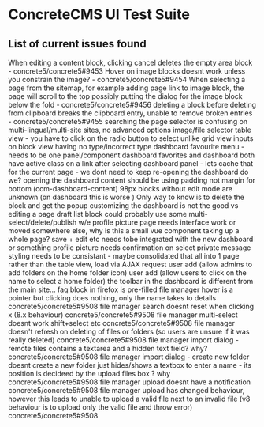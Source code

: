# ConcreteCMS UI Test Suite

## List of current issues found

When editing a content block, clicking cancel deletes the empty area block - concrete5/concrete5#9453
Hover on image blocks doesnt work unless you constrain the image? - concrete5/concrete5#9454
When selecting a page from the sitemap, for example adding page link to image block, the page will scroll to the top possibly putting the dialog for the image block below the fold - concrete5/concrete5#9456
deleting a block before deleting from clipboard breaks the clipboard entry, unable to remove broken entries - concrete5/concrete5#9455
searching the page selector is confusing on multi-lingual/multi-site sites, no advanced options
image/file selector table view - you have to click on the radio button to select unlike grid view
inputs on block view having no type/incorrect type
dashboard favourite menu - needs to be one panel/component
dashboard favorites and dashboard both have active class on a link after selecting
dashboard panel - lets cache that for the current page - we dont need to keep re-opening the dashboard do we? opening the
dashboard content should be using padding not margin for bottom (ccm-dashboard-content) 98px
blocks without edit mode are unknown (on dashboard this is worse ) Only way to know is to delete the block and get the popup
customizing the dashboard is not the good vs editing a page
draft list block could probably use some multi-select/delete/publish w/e
profile picture page needs interface work or moved somewhere else, why is this a small vue component taking up a whole page? save + edit etc needs tobe integrated with the new dashboard or something
profile picture needs confirmation on select
private message styling needs to be consistant - maybe consolidated that all into 1 page rather than the table view, load via AJAX request
user add (allow admins to add folders on the home folder icon)
user add (allow users to click on the name to select a home folder)
the toolbar in the dashboard is different from the main site...
faq block in firefox is pre-filled
file manager hover is a pointer but clicking does nothing, only the name takes to details concrete5/concrete5#9508
file manager search doesnt reset when clicking x (8.x behaviour) concrete5/concrete5#9508
file manager multi-select doesnt work shift+select etc concrete5/concrete5#9508
file manager doesn't refresh on deleting of files or folders (so users are unsure if it was really deleted) concrete5/concrete5#9508
file manager import dialog - remote files contains a textarea and a hidden text field? why? concrete5/concrete5#9508
file manager import dialog - create new folder doesnt create a new folder just hides/shows a textbox to enter a name - its position is decideed by the upload files box ? why concrete5/concrete5#9508
file manager upload doesnt have a notification concrete5/concrete5#9508
file manager upload has changed behaviour, however this leads to unable to upload a valid file next to an invalid file (v8 behaviour is to upload only the valid file and throw error) concrete5/concrete5#9508
